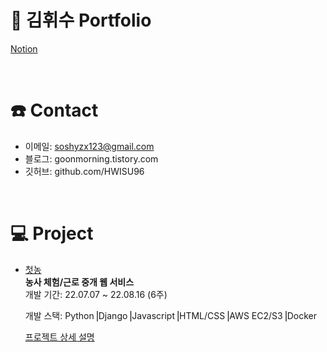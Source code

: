 # 📑 김휘수 Portfolio

[Notion](https://autumn-fog-802.notion.site/HWISU-9078a124cccf4d2c8c5fbe10adc2fc660)

<br/>

# ☎️ Contact
- 이메일: soshyzx123@gmail.com
- 블로그: goonmorning.tistory.com
- 깃허브: github.com/HWISU96

<br/>

# 💻 Project
- [첫농](https://github.com/HWISU96-Portfolio/Firstfarm_backend)  
**농사 체험/근로 중개 웹 서비스**  
개발 기간: 22.07.07 ~ 22.08.16 (6주)  

  개발 스택: Python⎟Django⎟Javascript⎟HTML/CSS⎟AWS EC2/S3⎟Docker  
  
  [프로젝트 상세 설명](https://github.com/HWISU96-Portfolio/Firstfarm_backend)  
